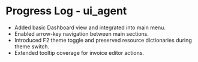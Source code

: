 # Progress Log - ui_agent

- Added basic Dashboard view and integrated into main menu.
- Enabled arrow-key navigation between main sections.
- Introduced F2 theme toggle and preserved resource dictionaries during theme switch.
- Extended tooltip coverage for invoice editor actions.
